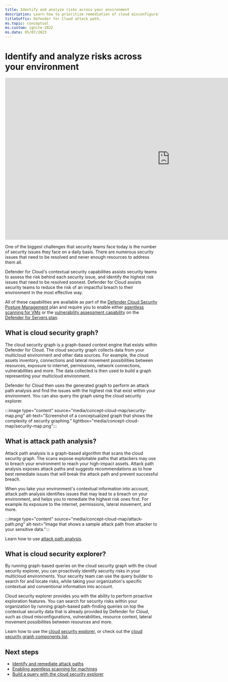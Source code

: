 ```yaml
---
title: Identify and analyze risks across your environment
description: Learn how to prioritize remediation of cloud misconfigurations and vulnerabilities based on risk. 
titleSuffix: Defender for Cloud attack path.
ms.topic: conceptual
ms.custom: ignite-2022
ms.date: 05/07/2023
---
```


# Identify and analyze risks across your environment

<iframe src="https://aka.ms/docs/player?id=36a5c440-00e6-4bd8-be1f-a27fbd007119" width="1080" height="530" allowFullScreen="true" frameBorder="0"></iframe>

One of the biggest challenges that security teams face today is the number of security issues they face on a daily basis. There are numerous security issues that need to be resolved and never enough resources to address them all. 

Defender for Cloud's contextual security capabilities assists security teams to assess the risk behind each security issue, and identify the highest risk issues that need to be resolved soonest. Defender for Cloud assists security teams to reduce the risk of an impactful breach to their environment in the most effective way.

All of these capabilities are available as part of the [Defender Cloud Security Posture Management](concept-cloud-security-posture-management.md) plan and require you to enable either [agentless scanning for VMs](concept-agentless-data-collection.md) or the [vulnerability assessment capability](deploy-vulnerability-assessment-vm.md) on the [Defender for Servers plan](apply-security-baseline.md).

## What is cloud security graph?

The cloud security graph is a graph-based context engine that exists within Defender for Cloud. The cloud security graph collects data from your multicloud environment and other data sources. For example, the cloud assets inventory, connections and lateral movement possibilities between resources, exposure to internet, permissions, network connections, vulnerabilities and more. The data collected is then used to build a graph representing your multicloud environment. 

Defender for Cloud then uses the generated graph to perform an attack path analysis and find the issues with the highest risk that exist within your environment. You can also query the graph using the cloud security explorer.  

:::image type="content" source="media/concept-cloud-map/security-map.png" alt-text="Screenshot of a conceptualized graph that shows the complexity of security graphing." lightbox="media/concept-cloud-map/security-map.png":::

## What is attack path analysis?

Attack path analysis is a graph-based algorithm that scans the cloud security graph. The scans expose exploitable paths that attackers may use to breach your environment to reach your high-impact assets. Attack path analysis exposes attack paths and suggests recommendations as to how best remediate issues that will break the attack path and prevent successful breach. 

When you take your environment's contextual information into account, attack path analysis identifies issues that may lead to a breach on your environment, and helps you to remediate the highest risk ones first.  For example its exposure to the internet, permissions, lateral movement, and more.

:::image type="content" source="media/concept-cloud-map/attack-path.png" alt-text="Image that shows a sample attack path from attacker to your sensitive data.":::

Learn how to use [attack path analysis](how-to-manage-attack-path.md).

## What is cloud security explorer?

By running graph-based queries on the cloud security graph with the cloud security explorer, you can proactively identify security risks in your multicloud environments. Your security team can use the query builder to search for and locate risks, while taking your organization's specific contextual and conventional information into account. 

Cloud security explorer provides you with the ability to perform proactive exploration features. You can search for security risks within your organization by running graph-based path-finding queries on top the contextual security data that is already provided by Defender for Cloud, such as cloud misconfigurations, vulnerabilities, resource context, lateral movement possibilities between resources and more.

Learn how to use the [cloud security explorer](how-to-manage-cloud-security-explorer.md), or check out the [cloud security graph components list](attack-path-reference.md#cloud-security-graph-components-list).

## Next steps

- [Identify and remediate attack paths](how-to-manage-attack-path.md)
- [Enabling agentless scanning for machines](enable-vulnerability-assessment-agentless.md#enabling-agentless-scanning-for-machines)
- [Build a query with the cloud security explorer](how-to-manage-cloud-security-explorer.md)
